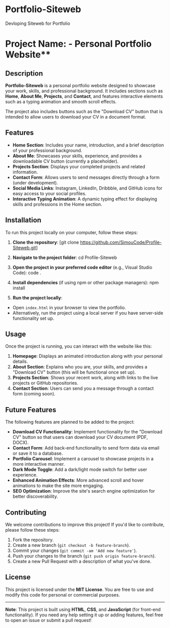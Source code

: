 #  Portfolio-Siteweb
Devloping Siteweb for  Portfolio
# Project Name: - Personal Portfolio Website**

## Description

**Portfolio-Siteweb** is a personal portfolio website designed to showcase your work, skills, and professional background. It includes sections such as **Home**, **About Me**, **Projects**, and **Contact**, and features interactive elements such as a typing animation and smooth scroll effects.

The project also includes buttons such as the "Download CV" button that is intended to allow users to download your CV in a document format.

## Features

- **Home Section**: Includes your name, introduction, and a brief description of your professional background.
- **About Me**: Showcases your skills, experience, and provides a downloadable CV button (currently a placeholder).
- **Projects Section**: Displays your completed projects and related information.
- **Contact Form**: Allows users to send messages directly through a form (under development).
- **Social Media Links**: Instagram, LinkedIn, Dribbble, and GitHub icons for easy access to your social profiles.
- **Interactive Typing Animation**: A dynamic typing effect for displaying skills and professions in the Home section.

## Installation

To run this project locally on your computer, follow these steps:

1. **Clone the repository**:
[git clone https://github.com/SimouCode/Profile-Siteweb.git]

2. **Navigate to the project folder**:
cd Profile-Siteweb

3. **Open the project in your preferred code editor** (e.g., Visual Studio Code):
code .

4. **Install dependencies** (if using npm or other package managers):
npm install

5. **Run the project locally**:
- Open `index.html` in your browser to view the portfolio.
- Alternatively, run the project using a local server if you have server-side functionality set up.

## Usage

Once the project is running, you can interact with the website like this:

1. **Homepage**: Displays an animated introduction along with your personal details.
2. **About Section**: Explains who you are, your skills, and provides a "Download CV" button (this will be functional once set up).
3. **Projects Section**: Shows your recent work, along with links to the live projects or GitHub repositories.
4. **Contact Section**: Users can send you a message through a contact form (coming soon).

## Future Features

The following features are planned to be added to the project:

- **Download CV Functionality**: Implement functionality for the "Download CV" button so that users can download your CV document (PDF, DOCX).
- **Contact Form**: Add back-end functionality to send form data via email or save it to a database.
- **Portfolio Carousel**: Implement a carousel to showcase projects in a more interactive manner.
- **Dark Mode Toggle**: Add a dark/light mode switch for better user experience.
- **Enhanced Animation Effects**: More advanced scroll and hover animations to make the site more engaging.
- **SEO Optimization**: Improve the site's search engine optimization for better discoverability.

## Contributing

We welcome contributions to improve this project! If you'd like to contribute, please follow these steps:

1. Fork the repository.
2. Create a new branch (`git checkout -b feature-branch`).
3. Commit your changes (`git commit -am 'Add new feature'`).
4. Push your changes to the branch (`git push origin feature-branch`).
5. Create a new Pull Request with a description of what you've done.

## License

This project is licensed under the **MIT License**. You are free to use and modify this code for personal or commercial purposes.

---

**Note**: This project is built using **HTML**, **CSS**, and **JavaScript** (for front-end functionality). If you need any help setting it up or adding features, feel free to open an issue or submit a pull request!


